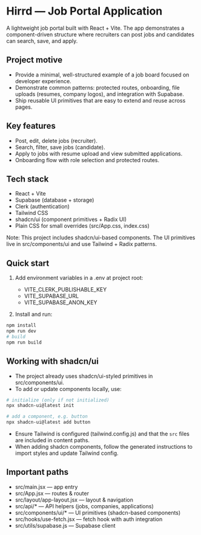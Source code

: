 # Hirrd — Job Portal Application

A lightweight job portal built with React + Vite. The app demonstrates a component-driven structure where recruiters can post jobs and candidates can search, save, and apply.

## Project motive
- Provide a minimal, well-structured example of a job board focused on developer experience.
- Demonstrate common patterns: protected routes, onboarding, file uploads (resumes, company logos), and integration with Supabase.
- Ship reusable UI primitives that are easy to extend and reuse across pages.

## Key features
- Post, edit, delete jobs (recruiter).
- Search, filter, save jobs (candidate).
- Apply to jobs with resume upload and view submitted applications.
- Onboarding flow with role selection and protected routes.

## Tech stack
- React + Vite
- Supabase (database + storage)
- Clerk (authentication)
- Tailwind CSS
- shadcn/ui (component primitives + Radix UI)
- Plain CSS for small overrides (src/App.css, index.css)

Note: This project includes shadcn/ui-based components. The UI primitives live in src/components/ui and use Tailwind + Radix patterns.

## Quick start

1. Add environment variables in a .env at project root:
   - VITE_CLERK_PUBLISHABLE_KEY
   - VITE_SUPABASE_URL
   - VITE_SUPABASE_ANON_KEY

2. Install and run:
```bash
npm install
npm run dev
# build
npm run build
```

## Working with shadcn/ui
- The project already uses shadcn/ui-styled primitives in src/components/ui.
- To add or update components locally, use:
```bash
# initialize (only if not initialized)
npx shadcn-ui@latest init

# add a component, e.g. button
npx shadcn-ui@latest add button
```
- Ensure Tailwind is configured (tailwind.config.js) and that the `src` files are included in content paths.
- When adding shadcn components, follow the generated instructions to import styles and update Tailwind config.

## Important paths
- src/main.jsx — app entry
- src/App.jsx — routes & router
- src/layout/app-layout.jsx — layout & navigation
- src/api/* — API helpers (jobs, companies, applications)
- src/components/ui/* — UI primitives (shadcn-based components)
- src/hooks/use-fetch.jsx — fetch hook with auth integration
- src/utils/supabase.js — Supabase client


